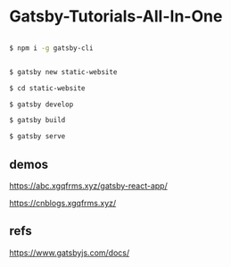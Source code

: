 # Gatsby-Tutorials-All-In-One


```sh

$ npm i -g gatsby-cli

```


```sh

$ gatsby new static-website

$ cd static-website

$ gatsby develop

$ gatsby build

$ gatsby serve

```

## demos

https://abc.xgqfrms.xyz/gatsby-react-app/

https://cnblogs.xgqfrms.xyz/



## refs

https://www.gatsbyjs.com/docs/
